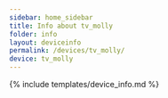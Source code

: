 ```yaml
---
sidebar: home_sidebar
title: Info about tv_molly
folder: info
layout: deviceinfo
permalink: /devices/tv_molly/
device: tv_molly
---
```

{% include templates/device_info.md %}
